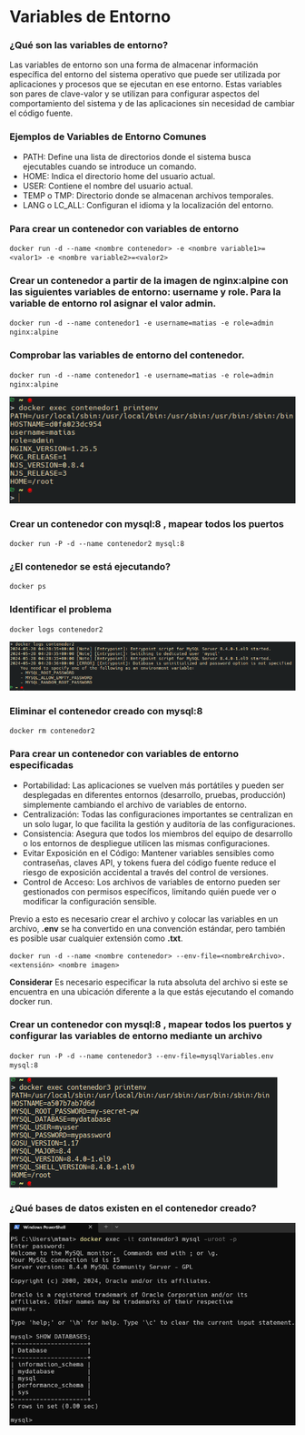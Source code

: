 # Variables de Entorno
### ¿Qué son las variables de entorno?


Las variables de entorno son una forma de almacenar información específica del entorno del sistema operativo que puede ser utilizada por aplicaciones y procesos que se ejecutan en ese entorno. Estas variables son pares de clave-valor y se utilizan para configurar aspectos del comportamiento del sistema y de las aplicaciones sin necesidad de cambiar el código fuente.


### Ejemplos de Variables de Entorno Comunes


- PATH: Define una lista de directorios donde el sistema busca ejecutables cuando se introduce un comando.
- HOME: Indica el directorio home del usuario actual.
- USER: Contiene el nombre del usuario actual.
- TEMP o TMP: Directorio donde se almacenan archivos temporales.
- LANG o LC_ALL: Configuran el idioma y la localización del entorno.

### Para crear un contenedor con variables de entorno

```
docker run -d --name <nombre contenedor> -e <nombre variable1>=<valor1> -e <nombre variable2>=<valor2>
```

### Crear un contenedor a partir de la imagen de nginx:alpine con las siguientes variables de entorno: username y role. Para la variable de entorno rol asignar el valor admin.

```
docker run -d --name contenedor1 -e username=matias -e role=admin nginx:alpine
```

### Comprobar las variables de entorno del contenedor.


```
docker run -d --name contenedor1 -e username=matias -e role=admin nginx:alpine
```
![Imagen](imagenes/21.png)

### Crear un contenedor con mysql:8 , mapear todos los puertos
```
docker run -P -d --name contenedor2 mysql:8
```

### ¿El contenedor se está ejecutando?
```
docker ps
```

### Identificar el problema 
```
docker logs contenedor2
```
![Imagen](imagenes/22.png)

### Eliminar el contenedor creado con mysql:8 
```
docker rm contenedor2
```

### Para crear un contenedor con variables de entorno especificadas
- Portabilidad: Las aplicaciones se vuelven más portátiles y pueden ser desplegadas en diferentes entornos (desarrollo, pruebas, producción) simplemente cambiando el archivo de variables de entorno.
- Centralización: Todas las configuraciones importantes se centralizan en un solo lugar, lo que facilita la gestión y auditoría de las configuraciones.
- Consistencia: Asegura que todos los miembros del equipo de desarrollo o los entornos de despliegue utilicen las mismas configuraciones.
- Evitar Exposición en el Código: Mantener variables sensibles como contraseñas, claves API, y tokens fuera del código fuente reduce el riesgo de exposición accidental a través del control de versiones.
- Control de Acceso: Los archivos de variables de entorno pueden ser gestionados con permisos específicos, limitando quién puede ver o modificar la configuración sensible.

Previo a esto es necesario crear el archivo y colocar las variables en un archivo, **.env** se ha convertido en una convención estándar, pero también es posible usar cualquier extensión como **.txt**.
```
docker run -d --name <nombre contenedor> --env-file=<nombreArchivo>.<extensión> <nombre imagen>
```

**Considerar**
Es necesario especificar la ruta absoluta del archivo si este se encuentra en una ubicación diferente a la que estás ejecutando el comando docker run.

### Crear un contenedor con mysql:8 , mapear todos los puertos y configurar las variables de entorno mediante un archivo

```
docker run -P -d --name contenedor3 --env-file=mysqlVariables.env mysql:8
```

![Imagen](imagenes/23.png)


### ¿Qué bases de datos existen en el contenedor creado?


![Imagen](imagenes/24.png)
